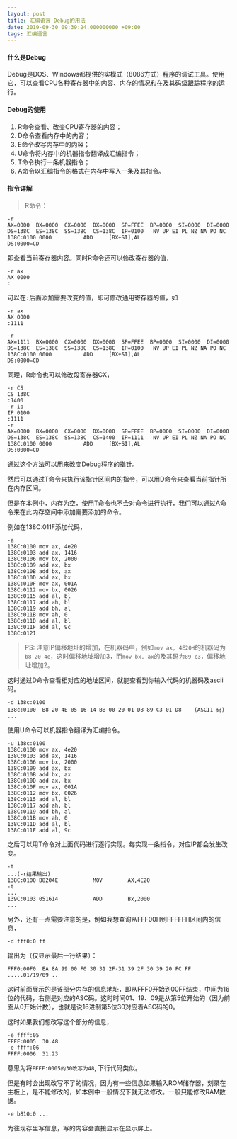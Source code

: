 ```yaml
---
layout: post
title: 汇编语言 Debug的用法
date: 2019-09-30 09:39:24.000000000 +09:00
tags: 汇编语言
---
```

#### 什么是Debug

Debug是DOS、Windows都提供的实模式（8086方式）程序的调试工具。使用它，可以查看CPU各种寄存器中的内容、内存的情况和在及其码级跟踪程序的运行。

#### Debug的使用

1. R命令查看、改变CPU寄存器的内容；
2. D命令查看内存中的内容；
3. E命令改写内存中的内容；
3. U命令将内存中的机器指令翻译成汇编指令；
4. T命令执行一条机器指令；
5. A命令以汇编指令的格式在内存中写入一条及其指令。

#### 指令详解

> R命令：

```assembly
-r
AX=0000  BX=0000  CX=0000  DX=0000  SP=FFEE  BP=0000  SI=0000  DI=0000
DS=138C  ES=138C  SS=138C  CS=138C  IP=0100   NV UP EI PL NZ NA PO NC
138C:0100 0000          ADD     [BX+SI],AL                         DS:0000=CD
```
即查看当前寄存器内容。同时R命令还可以修改寄存器的值，
```assembly
-r ax
AX 0000
:
```
可以在```:```后面添加需要改变的值，即可修改通用寄存器的值，如

```assembly
-r ax
AX 0000
:1111

-r
AX=1111  BX=0000  CX=0000  DX=0000  SP=FFEE  BP=0000  SI=0000  DI=0000
DS=138C  ES=138C  SS=138C  CS=138C  IP=0100   NV UP EI PL NZ NA PO NC
138C:0100 0000          ADD     [BX+SI],AL                         DS:0000=CD
```

同理，R命令也可以修改段寄存器CX，

```assembly
-r CS
CS 138C
:1400
-r ip
IP 0100
:1111
-r
AX=0000  BX=0000  CX=0000  DX=0000  SP=FFEE  BP=0000  SI=0000  DI=0000
DS=138C  ES=138C  SS=138C  CS=1400  IP=1111   NV UP EI PL NZ NA PO NC
138C:0100 0000          ADD     [BX+SI],AL                         DS:0000=CD
```
通过这个方法可以用来改变Debug程序的指针。

然后可以通过T命令来执行该指针区间内的指令，可以用D命令来查看当前指针所在内存区间。

但是在本例中，内存为空，使用T命令也不会对命令进行执行，我们可以通过A命令来在此内存空间中添加需要添加的命令。

例如在138C:011F添加代码，

```assembly
-a
138C:0100 mov ax, 4e20
138C:0103 add ax, 1416
138C:0106 mov bx, 2000
138C:0109 add ax, bx
138C:010B add bx, ax
138C:010D add ax, bx
138C:010F mov ax, 001A
138C:0112 mov bx, 0026
138C:0115 add al, bl
138C:0117 add ah, bl
138C:0119 add bh, al
138C:011B mov ah, 0
138C:011D add al, bl
138C:011F add al, 9c
138C:0121
```
> PS: 注意IP偏移地址的增加，在机器码中，例如```mov ax, 4E20H```的机器码为```b8 20 4e```，这时偏移地址增加3，而```mov bx, ax```的及其码为```89 c3```，偏移地址增加2。

这时通过D命令查看相对应的地址区间，就能查看到你输入代码的机器码及ascii码。

```assembly
-d 138c:0100
138c:0100  B8 20 4E 05 16 14 BB 00-20 01 D8 89 C3 01 D8    (ASCII 码)
...
```

使用U命令可以机器指令翻译为汇编指令。

```assembly
-u 138c:0100
138C:0100 mov ax, 4e20
138C:0103 add ax, 1416
138C:0106 mov bx, 2000
138C:0109 add ax, bx
138C:010B add bx, ax
138C:010D add ax, bx
138C:010F mov ax, 001A
138C:0112 mov bx, 0026
138C:0115 add al, bl
138C:0117 add ah, bl
138C:0119 add bh, al
138C:011B mov ah, 0
138C:011D add al, bl
138C:011F add al, 9c
```
之后可以用T命令对上面代码进行逐行实现。每实现一条指令，对应IP都会发生改变。

```assembly
-t
...(-r结果输出)
138C:0100 B8204E           MOV        AX,4E20
-t
...
139C:0103 051614           ADD        Bx,2000
...
```

另外，还有一点需要注意的是，例如我想查询从FFF00H到FFFFFH区间内的信息，

```assembly
-d fff0:0 ff
```
输出为（仅显示最后一行结果）：

```assembly
FFF0:00F0  EA 8A 99 00 F0 30 31 2F-31 39 2F 30 39 20 FC FF     .....01/19/09 ..
```
这时前面展示的是该部分内存的信息地址，即从FFF0开始到00FF结束，中间为16位的代码，右侧是对应的ASC码。这时时间01、19、09是从第5位开始的（因为前面从0开始计数），也就是说16进制第5位30对应着ASC码的0。

这时如果我们想改写这个部分的信息，

```
-e ffff:05
FFFF:0005  30.48
-e ffff:06
FFFF:0006  31.23
```
意思为将```FFFF:0005的30改写为48```, 下行代码类似。

但是有时会出现改写不了的情况，因为有一些信息如果输入ROM储存器，刻录在主板上，是不能修改的，如本例中一般情况下就无法修改。一般只能修改RAM数据。

```
-e b810:0 ...
```
为往现存里写信息，写的内容会直接显示在显示屏上。
